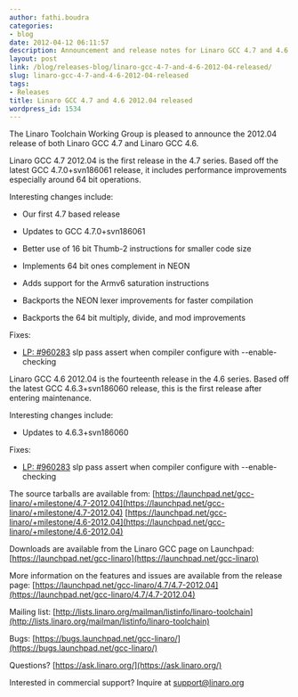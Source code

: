 ```yaml
---
author: fathi.boudra
categories:
- blog
date: 2012-04-12 06:11:57
description: Announcement and release notes for Linaro GCC 4.7 and 4.6 2012.04
layout: post
link: /blog/releases-blog/linaro-gcc-4-7-and-4-6-2012-04-released/
slug: linaro-gcc-4-7-and-4-6-2012-04-released
tags:
- Releases
title: Linaro GCC 4.7 and 4.6 2012.04 released
wordpress_id: 1534
---
```


The Linaro Toolchain Working Group is pleased to announce the 2012.04 release of both Linaro GCC 4.7 and Linaro GCC 4.6.

Linaro GCC 4.7 2012.04 is the first release in the 4.7 series. Based off the latest GCC 4.7.0+svn186061 release, it includes performance improvements especially around 64 bit operations.

Interesting changes include:

  * Our first 4.7 based release


  * Updates to GCC 4.7.0+svn186061


  * Better use of 16 bit Thumb-2 instructions for smaller code size


  * Implements 64 bit ones complement in NEON


  * Adds support for the Armv6 saturation instructions


  * Backports the NEON lexer improvements for faster compilation


  * Backports the 64 bit multiply, divide, and mod improvements


Fixes:


  * [LP: #960283](http://bugs.launchpad.net/bugs/960283) slp pass assert when compiler configure with --enable-checking


Linaro GCC 4.6 2012.04 is the fourteenth release in the 4.6 series. Based off the latest GCC 4.6.3+svn186060 release, this is the first release after entering maintenance.

Interesting changes include:


  * Updates to 4.6.3+svn186060


Fixes:


  * [LP: #960283](http://bugs.launchpad.net/bugs/960283) slp pass assert when compiler configure with --enable-checking


The source tarballs are available from:
[https://launchpad.net/gcc-linaro/+milestone/4.7-2012.04](https://launchpad.net/gcc-linaro/+milestone/4.7-2012.04)
[https://launchpad.net/gcc-linaro/+milestone/4.6-2012.04](https://launchpad.net/gcc-linaro/+milestone/4.6-2012.04)

Downloads are available from the Linaro GCC page on Launchpad:
[https://launchpad.net/gcc-linaro](https://launchpad.net/gcc-linaro)

More information on the features and issues are available from the release page:
[https://launchpad.net/gcc-linaro/4.7/4.7-2012.04](https://launchpad.net/gcc-linaro/4.7/4.7-2012.04)

Mailing list: [http://lists.linaro.org/mailman/listinfo/linaro-toolchain](http://lists.linaro.org/mailman/listinfo/linaro-toolchain)

Bugs: [https://bugs.launchpad.net/gcc-linaro/](https://bugs.launchpad.net/gcc-linaro/)

Questions? [https://ask.linaro.org/](https://ask.linaro.org/)

Interested in commercial support? Inquire at support@linaro.org